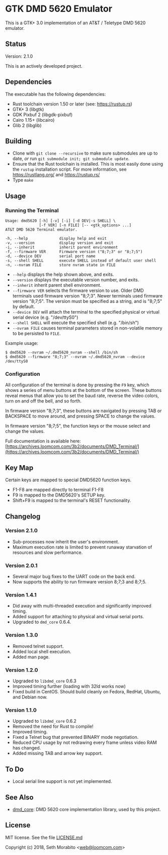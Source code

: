 # GTK DMD 5620 Emulator

This is a GTK+ 3.0 implementation of an AT&T / Teletype DMD 5620 emulator.

## Status

Version: 2.1.0

This is an actively developed project.

## Dependencies

The executable has the following dependencies:

* Rust toolchain version 1.50 or later (see: https://rustup.rs)
* GTK+ 3 (libgtk)
* GDK Pixbuf 2 (libgdk-pixbuf)
* Cairo 1.15+ (libcairo)
* Glib 2 (libglib)

## Building

- Clone with `git clone --recursive` to make sure submodules are up to date,
  *or* run `git submodule init; git submodule update`.
- Ensure that the Rust toolchain is installed. This is most easily done using
  the `rustup` installation script. For more information, see
  https://rustlang.org/ and https://rustup.rs/
- Type `make`

## Usage

### Running the Terminal

```
Usage: dmd5620 [-h] [-v] [-i] [-d DEV|-s SHELL] \
               [-f VER] [-n FILE] [-- <gtk_options> ...]
AT&T DMD 5620 Terminal emulator.

-h, --help              display help and exit
-v, --version           display version and exit
-i, --inherit           inherit parent environment
-f, --firmware VER      Firmware version ("8;7;3" or "8;7;5")
-d, --device DEV        serial port name
-s, --shell SHELL       execute SHELL instead of default user shell
-n, --nvram FILE        store nvram state in FILE
```

- `--help` displays the help shown above, and exits.
- `--version` displays the executable version number, and exits.
- `--inherit` inherit parent shell environment.
- `--firmware VER` selects the firmware version to use. Older DMD
   terminals used firmware version "8;7;3". Newer terminals used firmware
   version "8;7;5". The version must be specified as a string, and is
   "8;7;5" by default.
- `--device DEV` will attach the terminal to the specified physical or 
   virtual serial device (e.g. "/dev/ttyS0")
- `--shell SHELL` will execute the specified shell (e.g. "/bin/sh")
- `--nvram FILE` causes terminal parameters stored in non-volatile memory
   to be persisted to `FILE`.

Example usage:

```
$ dmd5620 --nvram ~/.dmd5620_nvram --shell /bin/sh
$ dmd5620 --firmware "8;7;3" --nvram ~/.dmd5620_nvram --device /dev/ttyS0
```

### Configuration

All configuration of the terminal is done by pressing the `F9` key, which shows
a series of menu buttons at the bottom of the screen. These buttons reveal
menus that allow you to set the baud rate, reverse the video colors, turn on
and off the bell, and so forth.

In firmware version "8;7;3", these buttons are navigated by pressing TAB or
BACKSPACE to move around, and pressing SPACE to change the values.

In firmware version "8;7;5", the function keys or the mouse select and change
the values.

Full documentation is available here: [https://archives.loomcom.com/3b2/documents/DMD_Terminal/](https://archives.loomcom.com/3b2/documents/DMD_Terminal/)


## Key Map

Certain keys are mapped to special DMD5620 function keys.

* F1-F8 are mapped directly to terminal F1-F8
* F9 is mapped to the DMD5620's SETUP key.
* Shift+F9 is mapped to the terminal's RESET functionality.

## Changelog

### Version 2.1.0

* Sub-processes now inherit the user's environment.
* Maximum execution rate is limited to prevent runaway starvation of
  resources and slow performance.
  
### Version 2.0.1

* Several major bug fixes to the UART code on the back end.
* Now supports the ability to run firmware version 8;7;3 and 8;7;5.

### Version 1.4.1

* Did away with multi-threaded execution and significantly improved timing.
* Added support for attaching to physical and virtual serial ports.
* Upgraded to `dmd_core` 0.6.4.

### Version 1.3.0

* Removed telnet support.
* Added local shell execution.
* Added man page.

### Version 1.2.0

* Upgraded to `libdmd_core` 0.6.3
* Improved timing further (loading with 32ld works now)
* Fixed build in CentOS. Should build cleanly on Fedora,
  RedHat, Ubuntu, and Debian now.

### Version 1.1.0

* Upgraded to `libdmd_core` 0.6.2
* Removed the need for Rust to compile!
* Improved timing.
* Fixed a Telnet bug that prevented BINARY mode negotiation.
* Reduced CPU usage by not redrawing every frame unless
  video RAM has changed.
* Added missing TAB and arrow key support.

## To Do

- Local serial line support is not yet implemented.

## See Also

* [dmd_core](https://github.com/sethm/dmd_core): DMD 5620 core
  implementation library, used by this project.

## License

MIT license. See the file [LICENSE.md](LICENSE.md)

Copyright (c) 2018, Seth Morabito &lt;web@loomcom.com&gt;
